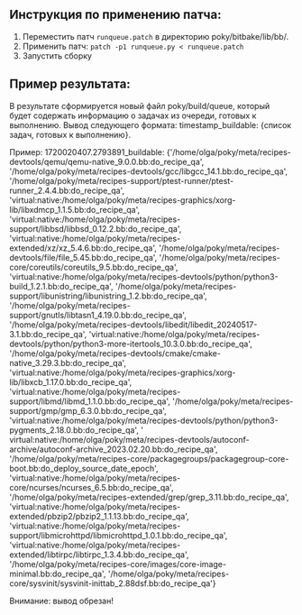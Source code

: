 ## Инструкция по применению патча:
1. Переместить патч `runqueue.patch` в директорию poky/bitbake/lib/bb/.
2. Применить патч: `patch -p1 runqueue.py < runqueue.patch`
3. Запустить сборку

## Пример результата:
В результате сформируется новый файл poky/build/queue, который будет содержать информацию о задачах из очереди, готовых к выполнению. Вывод следующего формата: timestamp_buildable: {список задач, готовых к выполнению}.

Пример: 
1720020407.2793891_buildable: {'/home/olga/poky/meta/recipes-devtools/qemu/qemu-native_9.0.0.bb:do_recipe_qa', '/home/olga/poky/meta/recipes-devtools/gcc/libgcc_14.1.bb:do_recipe_qa', 
'/home/olga/poky/meta/recipes-support/ptest-runner/ptest-runner_2.4.4.bb:do_recipe_qa', 'virtual:native:/home/olga/poky/meta/recipes-graphics/xorg-lib/libxdmcp_1.1.5.bb:do_recipe_qa', 
'virtual:native:/home/olga/poky/meta/recipes-support/libbsd/libbsd_0.12.2.bb:do_recipe_qa', 'virtual:native:/home/olga/poky/meta/recipes-extended/xz/xz_5.4.6.bb:do_recipe_qa', 
'/home/olga/poky/meta/recipes-devtools/file/file_5.45.bb:do_recipe_qa', '/home/olga/poky/meta/recipes-core/coreutils/coreutils_9.5.bb:do_recipe_qa', 
'virtual:native:/home/olga/poky/meta/recipes-devtools/python/python3-build_1.2.1.bb:do_recipe_qa', '/home/olga/poky/meta/recipes-support/libunistring/libunistring_1.2.bb:do_recipe_qa', 
'/home/olga/poky/meta/recipes-support/gnutls/libtasn1_4.19.0.bb:do_recipe_qa', '/home/olga/poky/meta/recipes-devtools/libedit/libedit_20240517-3.1.bb:do_recipe_qa', 
'virtual:native:/home/olga/poky/meta/recipes-devtools/python/python3-more-itertools_10.3.0.bb:do_recipe_qa', '/home/olga/poky/meta/recipes-devtools/cmake/cmake-native_3.29.3.bb:do_recipe_qa', 
'virtual:native:/home/olga/poky/meta/recipes-graphics/xorg-lib/libxcb_1.17.0.bb:do_recipe_qa', 'virtual:native:/home/olga/poky/meta/recipes-support/libmd/libmd_1.1.0.bb:do_recipe_qa', 
'/home/olga/poky/meta/recipes-support/gmp/gmp_6.3.0.bb:do_recipe_qa', 'virtual:native:/home/olga/poky/meta/recipes-devtools/python/python3-pygments_2.18.0.bb:do_recipe_qa', '
virtual:native:/home/olga/poky/meta/recipes-devtools/autoconf-archive/autoconf-archive_2023.02.20.bb:do_recipe_qa', '/home/olga/poky/meta/recipes-core/packagegroups/packagegroup-core-boot.bb:do_deploy_source_date_epoch', 
'virtual:native:/home/olga/poky/meta/recipes-core/ncurses/ncurses_6.5.bb:do_recipe_qa', '/home/olga/poky/meta/recipes-extended/grep/grep_3.11.bb:do_recipe_qa', 
'virtual:native:/home/olga/poky/meta/recipes-extended/pbzip2/pbzip2_1.1.13.bb:do_recipe_qa', 'virtual:native:/home/olga/poky/meta/recipes-support/libmicrohttpd/libmicrohttpd_1.0.1.bb:do_recipe_qa', 
'virtual:native:/home/olga/poky/meta/recipes-extended/libtirpc/libtirpc_1.3.4.bb:do_recipe_qa', '/home/olga/poky/meta/recipes-core/images/core-image-minimal.bb:do_recipe_qa', 
'/home/olga/poky/meta/recipes-core/sysvinit/sysvinit-inittab_2.88dsf.bb:do_recipe_qa'}

Внимание: вывод обрезан!
